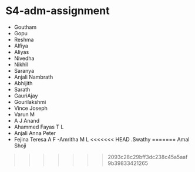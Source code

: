 # S4-adm-assignment
- Goutham
- Gopu
- Reshma
- Alfiya
- Aliyas
- Nivedha
- Nikhil
- Saranya
- Anjali Nambrath
- Abhijith 
- Sarath
- GauriAjay
- Gourilakshmi
- Vince Joseph
- Varun M
- A J Anand
- Ahammed Fayas T L
- Anjali Anna Peter
- Fejina Teresa A F
-Amritha M L
<<<<<<< HEAD
.Swathy
=======
Amal Shoji
>>>>>>> 2093c28c29bff3dc238c45a5aaf9b39833421265
